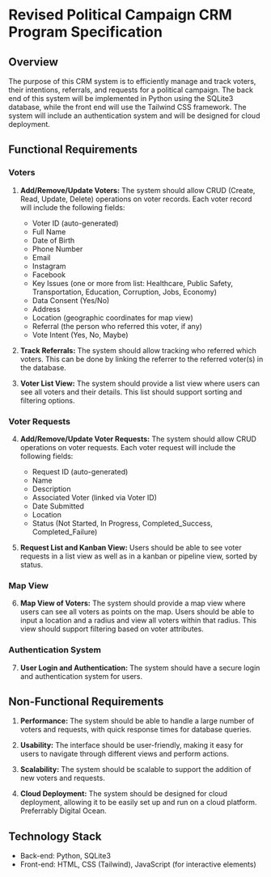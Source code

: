 # Revised Political Campaign CRM Program Specification

## Overview
The purpose of this CRM system is to efficiently manage and track voters, their intentions, referrals, and requests for a political campaign. The back end of this system will be implemented in Python using the SQLite3 database, while the front end will use the Tailwind CSS framework. The system will include an authentication system and will be designed for cloud deployment.

## Functional Requirements

### Voters

1. **Add/Remove/Update Voters:** The system should allow CRUD (Create, Read, Update, Delete) operations on voter records. Each voter record will include the following fields:
    - Voter ID (auto-generated)
    - Full Name
    - Date of Birth
    - Phone Number
    - Email
    - Instagram
    - Facebook
    - Key Issues (one or more from list: Healthcare, Public Safety, Transportation, Education, Corruption, Jobs, Economy)
    - Data Consent (Yes/No)
    - Address
    - Location (geographic coordinates for map view)
    - Referral (the person who referred this voter, if any)
    - Vote Intent (Yes, No, Maybe)

2. **Track Referrals:** The system should allow tracking who referred which voters. This can be done by linking the referrer to the referred voter(s) in the database.

3. **Voter List View:** The system should provide a list view where users can see all voters and their details. This list should support sorting and filtering options.

### Voter Requests

4. **Add/Remove/Update Voter Requests:** The system should allow CRUD operations on voter requests. Each voter request will include the following fields:
    - Request ID (auto-generated)
    - Name
    - Description
    - Associated Voter (linked via Voter ID)
    - Date Submitted
    - Location
    - Status (Not Started, In Progress, Completed_Success, Completed_Failure)

5. **Request List and Kanban View:** Users should be able to see voter requests in a list view as well as in a kanban or pipeline view, sorted by status.

### Map View

6. **Map View of Voters:** The system should provide a map view where users can see all voters as points on the map. Users should be able to input a location and a radius and view all voters within that radius. This view should support filtering based on voter attributes.

### Authentication System

7. **User Login and Authentication:** The system should have a secure login and authentication system for users.

## Non-Functional Requirements

1. **Performance:** The system should be able to handle a large number of voters and requests, with quick response times for database queries.

2. **Usability:** The interface should be user-friendly, making it easy for users to navigate through different views and perform actions.

3. **Scalability:** The system should be scalable to support the addition of new voters and requests.

4. **Cloud Deployment:**  The system should be designed for cloud deployment, allowing it to be easily set up and run on a cloud platform. Preferrably Digital Ocean.

## Technology Stack

- Back-end: Python, SQLite3
- Front-end: HTML, CSS (Tailwind), JavaScript (for interactive elements)

